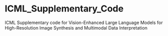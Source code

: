 # ICML_Supplementary_Code
ICML Supplementary code for Vision-Enhanced Large Language Models for High-Resolution Image  Synthesis and Multimodal Data Interpretation 
